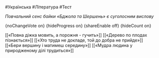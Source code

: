 #Українська #Література #Тест

*Повчальний сенс байки «Бджола та Шершень» є суголосним вислову*

{noChangeVote on}
{hideProgress on}
{shareEnable off}
{hideCount on}

[[«Повна діжка мовить, а порожня - гучить»]]
[[«Дерево по плодах пізнається»]]
[[«Хто труда не докладе, той до добра не прийде»]]
[[«Бери вершину і матимеш середину»]]
[[«Мудра людина у природженому ділі трудиться»]]

